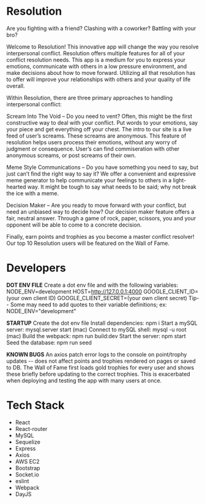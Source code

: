 # Resolution

Are you fighting with a friend? Clashing with a coworker? Battling with your bro?

Welcome to Resolution! This innovative app will change the way you resolve interpersonal conflict. Resolution offers multiple features for all of your conflict resolution needs. This app is a medium for you to express your emotions, communicate with others in a low pressure environment, and make decisions about how to move forward. Utilizing all that resolution has to offer will improve your relationships with others and your quality of life overall. 

Within Resolution, there are three primary approaches to handling interpersonal conflict: 

Scream Into The Void – Do you need to vent? Often, this might be the first constructive way to deal with your conflict. Put words to your emotions, say your piece and get everything off your chest. The intro to our site is a live feed of user’s screams. These screams are anonymous. This feature of resolution helps users process their emotions, without any worry of judgment or consequence. User’s can find commiseration with other anonymous screams, or post screams of their own.

Meme Style Communications – Do you have something you need to say, but just can’t find the right way to say it? We offer a convenient and expressive meme generator to help communicate your feelings to others in a light-hearted way. It might be tough to say what needs to be said; why not break the ice with a meme. 

Decision Maker – Are you ready to move forward with your conflict, but need an unbiased way to decide how? Our decision maker feature offers a fair, neutral answer. Through a game of rock, paper, scissors, you and your opponent will be able to come to a concrete decision. 

Finally, earn points and trophies as you become a master conflict resolver! Our top 10 Resolution users will be featured on the Wall of Fame. 


# Developers

**DOT ENV FILE**
Create a dot env file and with the following variables:
NODE_ENV=development
HOST=http://127.0.0.1:4000
GOOGLE_CLIENT_ID=(your own client ID)
GOOGLE_CLIENT_SECRET=(your own client secret)
Tip-- Some may need to add quotes to their variable definitions; ex: NODE_ENV="development"

**STARTUP**
Create the dot env file
Install dependencies: npm i
Start a mySQL server: mysql.server start (mac)
Connect to mySQL shell: mysql -u root (mac)
Build the webpack: npm run build:dev
Start the server: npm start
Seed the database: npm run seed

**KNOWN BUGS**
An axios patch error logs to the console on point/trophy updates -- does not affect points and trophies rendered on pages or saved to DB.
The Wall of Fame first loads gold trophies for every user and shows these briefly before updating to the correct trophies. This is exacerbated when deploying and testing the app with many users at once.


# Tech Stack

- React
- React-router
- MySQL
- Sequelize
- Express
- Axios
- AWS EC2
- Bootstrap
- Socket.io
- eslint
- Webpack
- DayJS
